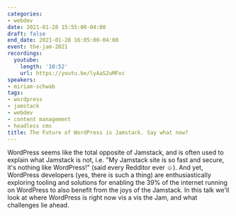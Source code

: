 ```yaml
---
categories:
- webdev
date: 2021-01-28 15:55:00-04:00
draft: false
end_date: 2021-01-28 16:05:00-04:00
event: the-jam-2021
recordings:
  youtube:
    length: '10:52'
    url: https://youtu.be/lyAaS2uMFxc
speakers:
- miriam-schwab
tags:
- wordpress
- jamstack
- webdev
- content management
- headless cms
title: The Future of WordPress is Jamstack. Say what now?
---
```



WordPress seems like the total opposite of Jamstack, and is often used to explain what Jamstack is not, i.e. "My Jamstack site is so fast and secure, it's nothing like WordPress!" (said every Redditor ever ☺). And yet, WordPress developers (yes, there is such a thing) are enthusiastically exploring tooling and solutions for enabling the 39% of the internet running on WordPress to also benefit from the joys of the Jamstack. In this talk we'll look at where WordPress is right now vis a vis the Jam, and what challenges lie ahead.
